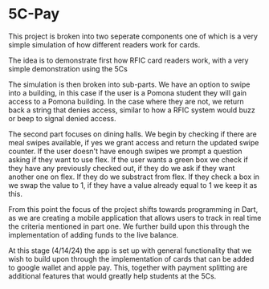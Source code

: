# 5C-Pay

This project is broken into two seperate components one of which is a very simple simulation of how different readers work for cards. 

The idea is to demonstrate first how RFIC card readers work, with a very simple demonstration using the 5Cs

The simulation is then broken into sub-parts. We have an option to swipe into a building, in this case if the user
is a Pomona student they will gain access to a Pomona building. In the case where they are not, we return back a 
string that denies access, similar to how a RFIC system would buzz or beep to signal denied access. 

The second part focuses on dining halls. We begin by checking if there are meal swipes available, if yes we grant
access and return the updated swipe counter. If the user doesn't have enough swipes we prompt a question asking if 
they want to use flex. If the user wants a green box we check if they have any previously checked out, if they do 
we ask if they want another one on flex. If they do we substract from flex. If they check a box in we swap the value to 1,
if they have a value already equal to 1 we keep it as this.

From this point the focus of the project shifts towards programming in Dart, as we are creating a mobile application
that allows users to track in real time the criteria mentioned in part one. We further build upon this through the implementation of adding funds to the live balance.

At this stage (4/14/24) the app is set up with general functionality that we wish to build upon through the implementation of cards that can be added to google wallet and apple pay. This, together with payment splitting are additional features that would greatly help students at the 5Cs.


